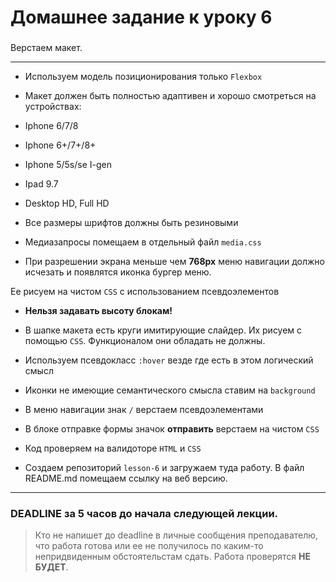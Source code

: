 ﻿# Домашнее задание к уроку 6

### 
Верстаем макет.

***


+ Используем модель позиционирования только ```Flexbox```

+ Макет должен быть полностью адаптивен и хорошо смотреться на устройствах:
    
+ Iphone 6/7/8
    
+ Iphone 6+/7+/8+
    
+ Iphone 5/5s/se I-gen
    
+ Ipad 9.7
    
+ Desktop HD, Full HD

+ Все размеры шрифтов должны быть резиновыми

+ Медиазапросы помещаем в отдельный файл ```media.css```

+ При разрешении экрана меньше чем **768px** меню навигации должно исчезать и появлятся иконка бургер меню.

Ее рисуем на чистом ```CSS``` с использованием псевдоэлементов
+ **Нельзя задавать высоту блокам!**

+ В шапке макета есть круги имитирующие слайдер. Их рисуем с помощью ```CSS```. 
Функционалом они обладать не должны. 

+ Используем псевдокласс ```:hover``` везде где есть в этом логический смысл

+ Иконки не имеющие семантического смысла ставим на ```background```

+ В меню навигации знак ```/``` верстаем псевдоэлементами

+ В блоке отправке формы значок **отправить** верстаем на чистом ```CSS```

+ Код проверяем на валидоторе ```HTML``` и ```CSS```

+ Создаем репозиторий ```lesson-6``` и загружаем туда работу. 
В файл README.md помещаем
ссылку на веб версию.


***

### DEADLINE за 5 часов до начала следующей лекции.


> Кто не напишет до deadline в личные сообщения преподавателю, что работа готова или ее не получилось по каким-то непридвиденным обстоятельстам сдать. Работа проверятся **НЕ БУДЕТ**.